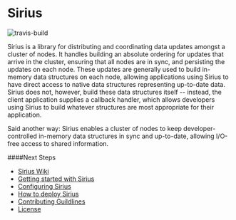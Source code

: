# Sirius

![travis-build](https://magnum.travis-ci.com/Comcast/sirius.png?token=zSLLF7swbFqkKtu21hCs)

Sirius is a library for distributing and coordinating data updates amongst a cluster of nodes. It handles building an
absolute ordering for updates that arrive in the cluster, ensuring that all nodes are in sync, and persisting the
updates on each node. These updates are generally used to build in-memory data structures on each node, allowing
applications using Sirius to have direct access to native data structures representing up-to-date data. Sirius does not,
however, build these data structures itself -- instead, the client application supplies a callback handler, which allows
developers using Sirius to build whatever structures are most appropriate for their application.

Said another way: Sirius enables a cluster of nodes to keep developer-controlled in-memory data structures in sync and
up-to-date, allowing I/O-free access to shared information.

####Next Steps
* [Sirius Wiki](/Comcast/sirius/wiki)
* [Getting started with Sirius](/Comcast/sirius/wiki/Getting+started+with+Sirius)
* [Configuring Sirius](/Comcast/sirius/wiki/Configuring+Sirius)
* [How to deploy Sirius](/Comcast/sirius/wiki/How+to+deploy+Sirius)
* [Contributing Guildlines](CONTRIBUTING.md)
* [License](LICENSE)
